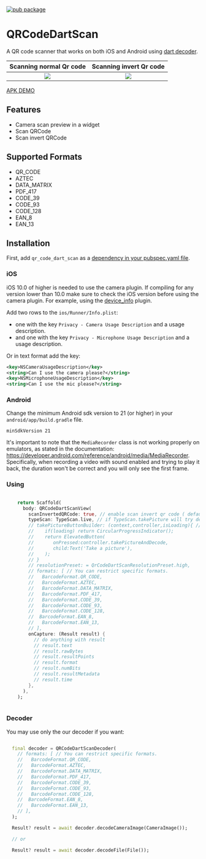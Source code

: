 [![pub package](https://img.shields.io/pub/v/qr_code_dart_scan.svg)](https://pub.dev/packages/qr_code_dart_scan)

# QRCodeDartScan

A QR code scanner that works on both iOS and Android using [dart decoder](https://github.com/shirne/zxing-dart).

Scanning normal Qr code             |  Scanning invert Qr code 
:-------------------------:|:-------------------------:
![](https://raw.githubusercontent.com/RafaelBarbosatec/qr_code_dart_scan/main/img/normal.jpg)  |  ![](https://raw.githubusercontent.com/RafaelBarbosatec/qr_code_dart_scan/main/img/inverted.jpg)

[APK DEMO](https://github.com/RafaelBarbosatec/qr_code_dart_scan/raw/main/apk/demo.apk)

## Features

- Camera scan preview in a widget
- Scan QRCode
- Scan invert QRCode

## Supported Formats

- QR_CODE
- AZTEC
- DATA_MATRIX
- PDF_417
- CODE_39
- CODE_93
- CODE_128
- EAN_8
- EAN_13

## Installation

First, add `qr_code_dart_scan` as a [dependency in your pubspec.yaml file](https://flutter.dev/using-packages/).

### iOS

iOS 10.0 of higher is needed to use the camera plugin. If compiling for any version lower than 10.0 make sure to check the iOS version before using the camera plugin. For example, using the [device_info](https://pub.dev/packages/device_info) plugin.

Add two rows to the `ios/Runner/Info.plist`:

* one with the key `Privacy - Camera Usage Description` and a usage description.
* and one with the key `Privacy - Microphone Usage Description` and a usage description.

Or in text format add the key:

```xml
<key>NSCameraUsageDescription</key>
<string>Can I use the camera please?</string>
<key>NSMicrophoneUsageDescription</key>
<string>Can I use the mic please?</string>
```

### Android

Change the minimum Android sdk version to 21 (or higher) in your `android/app/build.gradle` file.

```
minSdkVersion 21
```

It's important to note that the `MediaRecorder` class is not working properly on emulators, as stated in the documentation: https://developer.android.com/reference/android/media/MediaRecorder. Specifically, when recording a video with sound enabled and trying to play it back, the duration won't be correct and you will only see the first frame.


### Using

```dart

    return Scaffold(
      body: QRCodeDartScanView(
        scanInvertedQRCode: true, // enable scan invert qr code ( default = false)
        typeScan: TypeScan.live, // if TypeScan.takePicture will try decode when click to take a picture (default TypeScan.live)
        // takePictureButtonBuilder: (context,controller,isLoading){ // if typeScan == TypeScan.takePicture you can customize the button.
        //    if(loading) return CircularProgressIndicator();
        //    return ElevatedButton(
        //       onPressed:controller.takePictureAndDecode,
        //       child:Text('Take a picture'),
        //    );
        // }
        // resolutionPreset: = QrCodeDartScanResolutionPreset.high,
        // formats: [ // You can restrict specific formats.
        //   BarcodeFormat.QR_CODE,
        //   BarcodeFormat.AZTEC,
        //   BarcodeFormat.DATA_MATRIX,
        //   BarcodeFormat.PDF_417,
        //   BarcodeFormat.CODE_39,
        //   BarcodeFormat.CODE_93,
        //   BarcodeFormat.CODE_128,
        //  BarcodeFormat.EAN_8,
        //   BarcodeFormat.EAN_13,
        // ],
        onCapture: (Result result) {
          // do anything with result
          // result.text
          // result.rawBytes
          // result.resultPoints
          // result.format
          // result.numBits
          // result.resultMetadata
          // result.time
        },
      ),
    );
    
```

### Decoder

You may use only the our decoder if you want:

``` dart

  final decoder = QRCodeDartScanDecoder(
    // formats: [ // You can restrict specific formats.
    //   BarcodeFormat.QR_CODE,
    //   BarcodeFormat.AZTEC,
    //   BarcodeFormat.DATA_MATRIX,
    //   BarcodeFormat.PDF_417,
    //   BarcodeFormat.CODE_39,
    //   BarcodeFormat.CODE_93,
    //   BarcodeFormat.CODE_128,
    //  BarcodeFormat.EAN_8,
    //   BarcodeFormat.EAN_13,
    // ],
  );

  Result? result = await decoder.decodeCameraImage(CameraImage());

  // or

  Result? result = await decoder.decodeFile(File());

```
